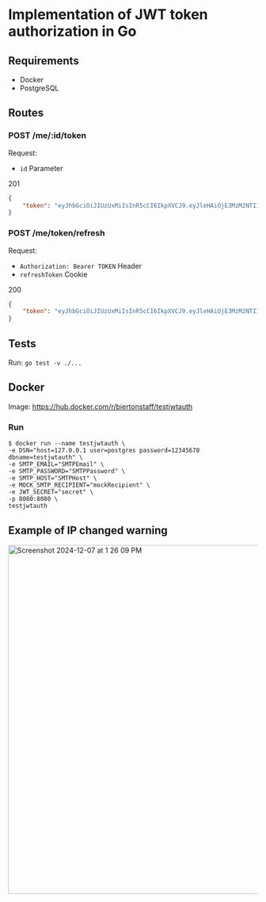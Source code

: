 # Implementation of JWT token authorization in Go
## Requirements
- Docker
- PostgreSQL
## Routes
### POST /me/:id/token
Request:
- `id` Parameter

201
```json
{
    "token": "eyJhbGciOiJIUzUxMiIsInR5cCI6IkpXVCJ9.eyJleHAiOjE3MzM2NTI1OTAsImlwIjoiMTg4LjEzNC44OS4xNjMiLCJzdWIiOiJUQ1FVWm4yU3VHcXdRYzRlS1k1b2JGczZ0aG9neDFlc29YSGRmZHJTVkMwPSIsInVzZXJJZCI6IjFlMjlkNzMzLWMzMzQtNDM5OC05NTRjLTAyMmQzNzY5MzFkNiJ9.b2HwVufqSqkHnbx4erPYaOyAxzVWvkh_nl7-l-mlTH9Io5vfY24jito7N09eYfzWtaWrIkyr__yACDfkbne2Mg"
}
```
### POST /me/token/refresh
Request:
- `Authorization: Bearer TOKEN` Header
- `refreshToken` Cookie

200
```json
{
    "token": "eyJhbGciOiJIUzUxMiIsInR5cCI6IkpXVCJ9.eyJleHAiOjE3MzM2NTI1OTcsImlwIjoiMTg4LjEzNC44OS4xNjMiLCJzdWIiOiJjTXF2L0VmcEFJY1IwYmc0WlR1NHo0aWJSVGd6VHFLWHJ2ZENxYUV1TU4wPSIsInVzZXJJZCI6IjFlMjlkNzMzLWMzMzQtNDM5OC05NTRjLTAyMmQzNzY5MzFkNiJ9.XZmcI8yh4mXoiZ_uccTIvbphilXAnSo3-sK3CZv0gEXxaw92CEBIldHe--qjlRrtKH4qr8WY423ELNCdU9XE9w"
}
```
## Tests
Run: `go test -v ./...`
## Docker
Image: https://hub.docker.com/r/biertonstaff/testjwtauth
### Run
```console
$ docker run --name testjwtauth \
-e DSN="host=127.0.0.1 user=postgres password=12345678 dbname=testjwtauth" \
-e SMTP_EMAIL="SMTPEmail" \
-e SMTP_PASSWORD="SMTPPassword" \
-e SMTP_HOST="SMTPHost" \
-e MOCK_SMTP_RECIPIENT="mockRecipient" \
-e JWT_SECRET="secret" \
-p 8080:8080 \
testjwtauth
```
## Example of IP changed warning
<img width="704" alt="Screenshot 2024-12-07 at 1 26 09 PM" src="https://github.com/user-attachments/assets/e0792f75-5a81-4b38-a3a7-29ab763d8c76">
